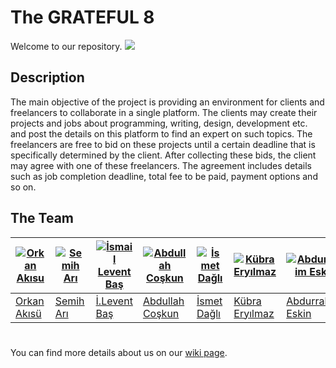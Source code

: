 # The GRATEFUL 8
Welcome to our repository.
![](https://i.imgur.com/layMbnv.jpg)
## Description
The main objective of the project is providing an environment for clients and freelancers to collaborate in a single platform. The clients may create their projects and jobs about programming, writing, design, development etc. and post the details on this platform to find  an  expert  on  such  topics.  The  freelancers  are  free  to  bid  on  these  projects until  a  certain deadline that is specifically determined by the client. After collecting these bids, the client may agree with one of these freelancers. The agreement includes details such as job completion deadline, total fee to be paid, payment options and so on. 




## The Team


[![Orkan Akısu](https://avatars0.githubusercontent.com/u/36167517?s=400&v=4)](https://github.com/bounswe/bounswe2018group8/wiki/Orkan-Ak%C4%B1s%C3%BC) | [![Semih Arı](https://avatars0.githubusercontent.com/u/36154366?s=400&v=4)](https://github.com/bounswe/bounswe2018group8/wiki/Semih-Ar%C4%B1) | [![İsmail Levent Baş](https://avatars0.githubusercontent.com/u/17166724?s=400&v=4)](https://github.com/bounswe/bounswe2018group8/wiki/%C4%B0smail-Levent-Ba%C5%9F) | [![Abdullah Coşkun](https://avatars3.githubusercontent.com/u/32523435?s=400&v=4)](https://github.com/bounswe/bounswe2018group8/wiki/Abdullah-Co%C5%9Fkun) | [![İsmet Dağlı](https://avatars1.githubusercontent.com/u/21147014?s=400&v=4)](https://github.com/bounswe/bounswe2018group8/wiki/%C4%B0smet-Da%C4%9Fl%C4%B1) | [![Kübra Eryılmaz](https://avatars3.githubusercontent.com/u/34382537?s=400&v=4)](https://github.com/bounswe/bounswe2018group8/wiki/K%C3%BCbra-Ery%C4%B1lmaz) | [![Abdurrahim Eskin](https://avatars1.githubusercontent.com/u/35101427?s=400&v=4)](https://github.com/bounswe/bounswe2018group8/wiki/Abdurrahim-ESK%C4%B0N)  | [![Ahmet Selim Karaduman](https://avatars2.githubusercontent.com/u/26579971?s=400&v=4)](https://github.com/bounswe/bounswe2018group8/wiki/Selim-Karaduman) | [![Yaman Kındap](https://avatars0.githubusercontent.com/u/32527700?s=400&v=4)](https://github.com/bounswe/bounswe2018group8/wiki/Yaman-K%C4%B1ndap)| [![Eray Sezgin](https://avatars1.githubusercontent.com/u/15183812?s=400&v=4)](https://github.com/sezgineray)
---|---|---|---|---|---|---|---|---|---
[Orkan Akısü](https://github.com/bounswe/bounswe2018group8/wiki/Orkan-Ak%C4%B1s%C3%BC) | [Semih Arı](https://github.com/bounswe/bounswe2018group8/wiki/Semih-Ar%C4%B1) | [İ.Levent Baş](https://github.com/bounswe/bounswe2018group8/wiki/%C4%B0smail-Levent-Ba%C5%9F) | [Abdullah Coşkun](https://github.com/bounswe/bounswe2018group8/wiki/Abdullah-Co%C5%9Fkun) | [İsmet Dağlı](https://github.com/bounswe/bounswe2018group8/wiki/%C4%B0smet-Da%C4%9Fl%C4%B1) | [Kübra Eryılmaz](https://github.com/bounswe/bounswe2018group8/wiki/K%C3%BCbra-Ery%C4%B1lmaz) | [Abdurrahim Eskin](https://github.com/bounswe/bounswe2018group8/wiki/Abdurrahim-ESK%C4%B0N) | [A.Selim Karaduman](https://github.com/bounswe/bounswe2018group8/wiki/Selim-Karaduman) | [Yaman Kındap](https://github.com/bounswe/bounswe2018group8/wiki/Yaman-K%C4%B1ndap) | [Eray Sezgin](https://github.com/sezgineray)


#
You can find more details about us on our [wiki page](https://github.com/bounswe/bounswe2018group8/wiki).


